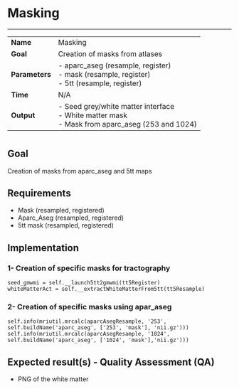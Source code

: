 # Masking
---

|                |                                                       |
|----------------|-------------------------------------------------------|
|**Name**        | Masking                                               |
|**Goal**        | Creation of masks from atlases                        |
|**Parameters**  | - aparc_aseg (resample, register) <br> - mask (resample, register) <br> - 5tt (resample, register)|
|**Time**        | N/A         |
|**Output**      | - Seed grey/white matter interface <br> - White matter mask <br> - Mask from aparc_aseg (253 and 1024) |

#

## Goal

Creation of masks from aparc_aseg and 5tt maps

## Requirements

- Mask (resampled, registered)
- Aparc_Aseg (resampled, registered)
- 5tt mask (resampled, registered)


## Implementation

### 1- Creation of specific masks for tractography

```
seed_gmwmi = self.__launch5tt2gmwmi(tt5Register)
whiteMatterAct = self.__extractWhiteMatterFrom5tt(tt5Resample)
```

### 2- Creation of specific masks using apar_aseg

```
self.info(mriutil.mrcalc(aparcAsegResample, '253', self.buildName('aparc_aseg', ['253', 'mask'], 'nii.gz')))
self.info(mriutil.mrcalc(aparcAsegResample, '1024', self.buildName('aparc_aseg', ['1024', 'mask'],'nii.gz')))
```

## Expected result(s) - Quality Assessment (QA)

- PNG of the white matter
